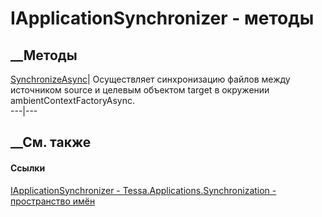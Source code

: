 # IApplicationSynchronizer - методы
##  __Методы
[SynchronizeAsync](M_Tessa_Applications_Synchronization_IApplicationSynchronizer_SynchronizeAsync.htm)|
Осуществляет синхронизацию файлов между источником source и целевым объектом
target в окружении ambientContextFactoryAsync.  
---|---  
## __См. также
#### Ссылки
[IApplicationSynchronizer -
](T_Tessa_Applications_Synchronization_IApplicationSynchronizer.htm)
[Tessa.Applications.Synchronization - пространство
имён](N_Tessa_Applications_Synchronization.htm)

